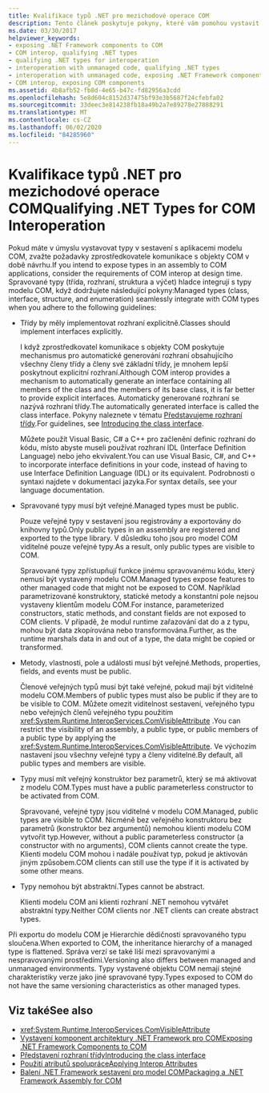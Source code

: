 ```yaml
---
title: Kvalifikace typů .NET pro mezichodové operace COM
description: Tento článek poskytuje pokyny, které vám pomohou vystavit typy v sestavení .NET pro aplikace COM pro zprostředkovatele komunikace s objekty COM.
ms.date: 03/30/2017
helpviewer_keywords:
- exposing .NET Framework components to COM
- COM interop, qualifying .NET types
- qualifying .NET types for interoperation
- interoperation with unmanaged code, qualifying .NET types
- interoperation with unmanaged code, exposing .NET Framework components
- COM interop, exposing COM components
ms.assetid: 4b8afb52-fb8d-4e65-b47c-fd82956a3cdd
ms.openlocfilehash: 5e8d604c8152d37475bf93e3b5687f24cfebfa02
ms.sourcegitcommit: 33deec3e814238fb18a49b2a7e89278e27888291
ms.translationtype: MT
ms.contentlocale: cs-CZ
ms.lasthandoff: 06/02/2020
ms.locfileid: "84285960"
---
```

# <a name="qualifying-net-types-for-com-interoperation"></a><span data-ttu-id="b7d85-103">Kvalifikace typů .NET pro mezichodové operace COM</span><span class="sxs-lookup"><span data-stu-id="b7d85-103">Qualifying .NET Types for COM Interoperation</span></span>
<span data-ttu-id="b7d85-104">Pokud máte v úmyslu vystavovat typy v sestavení s aplikacemi modelu COM, zvažte požadavky zprostředkovatele komunikace s objekty COM v době návrhu.</span><span class="sxs-lookup"><span data-stu-id="b7d85-104">If you intend to expose types in an assembly to COM applications, consider the requirements of COM interop at design time.</span></span> <span data-ttu-id="b7d85-105">Spravované typy (třída, rozhraní, struktura a výčet) hladce integrují s typy modelu COM, když dodržujete následující pokyny:</span><span class="sxs-lookup"><span data-stu-id="b7d85-105">Managed types (class, interface, structure, and enumeration) seamlessly integrate with COM types when you adhere to the following guidelines:</span></span>  
  
- <span data-ttu-id="b7d85-106">Třídy by měly implementovat rozhraní explicitně.</span><span class="sxs-lookup"><span data-stu-id="b7d85-106">Classes should implement interfaces explicitly.</span></span>  
  
     <span data-ttu-id="b7d85-107">I když zprostředkovatel komunikace s objekty COM poskytuje mechanismus pro automatické generování rozhraní obsahujícího všechny členy třídy a členy své základní třídy, je mnohem lepší poskytnout explicitní rozhraní.</span><span class="sxs-lookup"><span data-stu-id="b7d85-107">Although COM interop provides a mechanism to automatically generate an interface containing all members of the class and the members of its base class, it is far better to provide explicit interfaces.</span></span> <span data-ttu-id="b7d85-108">Automaticky generované rozhraní se nazývá rozhraní třídy.</span><span class="sxs-lookup"><span data-stu-id="b7d85-108">The automatically generated interface is called the class interface.</span></span> <span data-ttu-id="b7d85-109">Pokyny naleznete v tématu [Představujeme rozhraní třídy](com-callable-wrapper.md#introducing-the-class-interface).</span><span class="sxs-lookup"><span data-stu-id="b7d85-109">For guidelines, see [Introducing the class interface](com-callable-wrapper.md#introducing-the-class-interface).</span></span>  
  
     <span data-ttu-id="b7d85-110">Můžete použít Visual Basic, C# a C++ pro začlenění definic rozhraní do kódu, místo abyste museli používat rozhraní IDL (Interface Definition Language) nebo jeho ekvivalent.</span><span class="sxs-lookup"><span data-stu-id="b7d85-110">You can use Visual Basic, C#, and C++ to incorporate interface definitions in your code, instead of having to use Interface Definition Language (IDL) or its equivalent.</span></span> <span data-ttu-id="b7d85-111">Podrobnosti o syntaxi najdete v dokumentaci jazyka.</span><span class="sxs-lookup"><span data-stu-id="b7d85-111">For syntax details, see your language documentation.</span></span>  
  
- <span data-ttu-id="b7d85-112">Spravované typy musí být veřejné.</span><span class="sxs-lookup"><span data-stu-id="b7d85-112">Managed types must be public.</span></span>  
  
     <span data-ttu-id="b7d85-113">Pouze veřejné typy v sestavení jsou registrovány a exportovány do knihovny typů.</span><span class="sxs-lookup"><span data-stu-id="b7d85-113">Only public types in an assembly are registered and exported to the type library.</span></span> <span data-ttu-id="b7d85-114">V důsledku toho jsou pro model COM viditelné pouze veřejné typy.</span><span class="sxs-lookup"><span data-stu-id="b7d85-114">As a result, only public types are visible to COM.</span></span>  
  
     <span data-ttu-id="b7d85-115">Spravované typy zpřístupňují funkce jinému spravovanému kódu, který nemusí být vystavený modelu COM.</span><span class="sxs-lookup"><span data-stu-id="b7d85-115">Managed types expose features to other managed code that might not be exposed to COM.</span></span> <span data-ttu-id="b7d85-116">Například parametrizované konstruktory, statické metody a konstantní pole nejsou vystaveny klientům modelu COM.</span><span class="sxs-lookup"><span data-stu-id="b7d85-116">For instance, parameterized constructors, static methods, and constant fields are not exposed to COM clients.</span></span> <span data-ttu-id="b7d85-117">V případě, že modul runtime zařazování dat do a z typu, mohou být data zkopírována nebo transformována.</span><span class="sxs-lookup"><span data-stu-id="b7d85-117">Further, as the runtime marshals data in and out of a type, the data might be copied or transformed.</span></span>  
  
- <span data-ttu-id="b7d85-118">Metody, vlastnosti, pole a události musí být veřejné.</span><span class="sxs-lookup"><span data-stu-id="b7d85-118">Methods, properties, fields, and events must be public.</span></span>  
  
     <span data-ttu-id="b7d85-119">Členové veřejných typů musí být také veřejné, pokud mají být viditelné modelu COM.</span><span class="sxs-lookup"><span data-stu-id="b7d85-119">Members of public types must also be public if they are to be visible to COM.</span></span> <span data-ttu-id="b7d85-120">Můžete omezit viditelnost sestavení, veřejného typu nebo veřejných členů veřejného typu použitím <xref:System.Runtime.InteropServices.ComVisibleAttribute> .</span><span class="sxs-lookup"><span data-stu-id="b7d85-120">You can restrict the visibility of an assembly, a public type, or public members of a public type by applying the <xref:System.Runtime.InteropServices.ComVisibleAttribute>.</span></span> <span data-ttu-id="b7d85-121">Ve výchozím nastavení jsou všechny veřejné typy a členy viditelné.</span><span class="sxs-lookup"><span data-stu-id="b7d85-121">By default, all public types and members are visible.</span></span>  
  
- <span data-ttu-id="b7d85-122">Typy musí mít veřejný konstruktor bez parametrů, který se má aktivovat z modelu COM.</span><span class="sxs-lookup"><span data-stu-id="b7d85-122">Types must have a public parameterless constructor to be activated from COM.</span></span>  
  
     <span data-ttu-id="b7d85-123">Spravované, veřejné typy jsou viditelné v modelu COM.</span><span class="sxs-lookup"><span data-stu-id="b7d85-123">Managed, public types are visible to COM.</span></span> <span data-ttu-id="b7d85-124">Nicméně bez veřejného konstruktoru bez parametrů (konstruktor bez argumentů) nemohou klienti modelu COM vytvořit typ.</span><span class="sxs-lookup"><span data-stu-id="b7d85-124">However, without a public parameterless constructor (a constructor with no arguments), COM clients cannot create the type.</span></span> <span data-ttu-id="b7d85-125">Klienti modelu COM mohou i nadále používat typ, pokud je aktivován jiným způsobem.</span><span class="sxs-lookup"><span data-stu-id="b7d85-125">COM clients can still use the type if it is activated by some other means.</span></span>  
  
- <span data-ttu-id="b7d85-126">Typy nemohou být abstraktní.</span><span class="sxs-lookup"><span data-stu-id="b7d85-126">Types cannot be abstract.</span></span>  
  
     <span data-ttu-id="b7d85-127">Klienti modelu COM ani klienti rozhraní .NET nemohou vytvářet abstraktní typy.</span><span class="sxs-lookup"><span data-stu-id="b7d85-127">Neither COM clients nor .NET clients can create abstract types.</span></span>  
  
 <span data-ttu-id="b7d85-128">Při exportu do modelu COM je Hierarchie dědičnosti spravovaného typu sloučena.</span><span class="sxs-lookup"><span data-stu-id="b7d85-128">When exported to COM, the inheritance hierarchy of a managed type is flattened.</span></span> <span data-ttu-id="b7d85-129">Správa verzí se také liší mezi spravovanými a nespravovanými prostředími.</span><span class="sxs-lookup"><span data-stu-id="b7d85-129">Versioning also differs between managed and unmanaged environments.</span></span> <span data-ttu-id="b7d85-130">Typy vystavené objektu COM nemají stejné charakteristiky verze jako jiné spravované typy.</span><span class="sxs-lookup"><span data-stu-id="b7d85-130">Types exposed to COM do not have the same versioning characteristics as other managed types.</span></span>  
  
## <a name="see-also"></a><span data-ttu-id="b7d85-131">Viz také</span><span class="sxs-lookup"><span data-stu-id="b7d85-131">See also</span></span>

- <xref:System.Runtime.InteropServices.ComVisibleAttribute>
- [<span data-ttu-id="b7d85-132">Vystavení komponent architektury .NET Framework pro COM</span><span class="sxs-lookup"><span data-stu-id="b7d85-132">Exposing .NET Framework Components to COM</span></span>](../../framework/interop/exposing-dotnet-components-to-com.md)
- [<span data-ttu-id="b7d85-133">Představení rozhraní třídy</span><span class="sxs-lookup"><span data-stu-id="b7d85-133">Introducing the class interface</span></span>](com-callable-wrapper.md#introducing-the-class-interface)
- [<span data-ttu-id="b7d85-134">Použití atributů spolupráce</span><span class="sxs-lookup"><span data-stu-id="b7d85-134">Applying Interop Attributes</span></span>](apply-interop-attributes.md)
- [<span data-ttu-id="b7d85-135">Balení .NET Framework sestavení pro model COM</span><span class="sxs-lookup"><span data-stu-id="b7d85-135">Packaging a .NET Framework Assembly for COM</span></span>](../../framework/interop/packaging-an-assembly-for-com.md)
